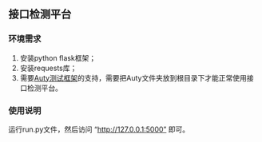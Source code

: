 ## 接口检测平台
### 环境需求

 1. 安装python flask框架；
 2. 安装requests库；
 3. 需要[Auty测试框架](https://github.com/OuterCloud/Auty.git)的支持，需要把Auty文件夹放到根目录下才能正常使用接口检测平台。

### 使用说明
 运行run.py文件，然后访问 “http://127.0.0.1:5000” 即可。
